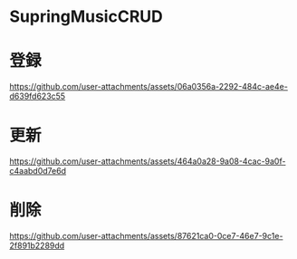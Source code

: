 # SupringMusicCRUD
# 登録

https://github.com/user-attachments/assets/06a0356a-2292-484c-ae4e-d639fd623c55

# 更新

https://github.com/user-attachments/assets/464a0a28-9a08-4cac-9a0f-c4aabd0d7e6d

# 削除

https://github.com/user-attachments/assets/87621ca0-0ce7-46e7-9c1e-2f891b2289dd
